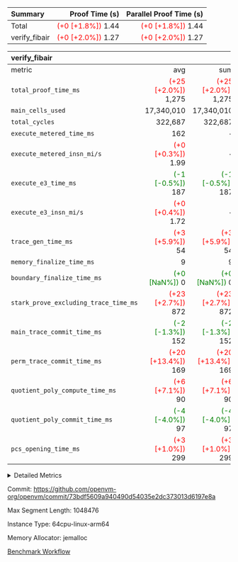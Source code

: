 | Summary | Proof Time (s) | Parallel Proof Time (s) |
|:---|---:|---:|
| Total | <span style='color: red'>(+0 [+1.8%])</span> 1.44 | <span style='color: red'>(+0 [+1.8%])</span> 1.44 |
| verify_fibair | <span style='color: red'>(+0 [+2.0%])</span> 1.27 | <span style='color: red'>(+0 [+2.0%])</span> 1.27 |


| verify_fibair |||||
|:---|---:|---:|---:|---:|
|metric|avg|sum|max|min|
| `total_proof_time_ms ` | <span style='color: red'>(+25 [+2.0%])</span> 1,275 | <span style='color: red'>(+25 [+2.0%])</span> 1,275 | <span style='color: red'>(+25 [+2.0%])</span> 1,275 | <span style='color: red'>(+25 [+2.0%])</span> 1,275 |
| `main_cells_used     ` |  17,340,010 |  17,340,010 |  17,340,010 |  17,340,010 |
| `total_cycles        ` |  322,687 |  322,687 |  322,687 |  322,687 |
| `execute_metered_time_ms` |  162 | -          | -          | -          |
| `execute_metered_insn_mi/s` | <span style='color: red'>(+0 [+0.3%])</span> 1.99 | -          | <span style='color: red'>(+0 [+0.3%])</span> 1.99 | <span style='color: red'>(+0 [+0.3%])</span> 1.99 |
| `execute_e3_time_ms  ` | <span style='color: green'>(-1 [-0.5%])</span> 187 | <span style='color: green'>(-1 [-0.5%])</span> 187 | <span style='color: green'>(-1 [-0.5%])</span> 187 | <span style='color: green'>(-1 [-0.5%])</span> 187 |
| `execute_e3_insn_mi/s` | <span style='color: red'>(+0 [+0.4%])</span> 1.72 | -          | <span style='color: red'>(+0 [+0.4%])</span> 1.72 | <span style='color: red'>(+0 [+0.4%])</span> 1.72 |
| `trace_gen_time_ms   ` | <span style='color: red'>(+3 [+5.9%])</span> 54 | <span style='color: red'>(+3 [+5.9%])</span> 54 | <span style='color: red'>(+3 [+5.9%])</span> 54 | <span style='color: red'>(+3 [+5.9%])</span> 54 |
| `memory_finalize_time_ms` |  9 |  9 |  9 |  9 |
| `boundary_finalize_time_ms` | <span style='color: green'>(+0 [NaN%])</span> 0 | <span style='color: green'>(+0 [NaN%])</span> 0 | <span style='color: green'>(+0 [NaN%])</span> 0 | <span style='color: green'>(+0 [NaN%])</span> 0 |
| `stark_prove_excluding_trace_time_ms` | <span style='color: red'>(+23 [+2.7%])</span> 872 | <span style='color: red'>(+23 [+2.7%])</span> 872 | <span style='color: red'>(+23 [+2.7%])</span> 872 | <span style='color: red'>(+23 [+2.7%])</span> 872 |
| `main_trace_commit_time_ms` | <span style='color: green'>(-2 [-1.3%])</span> 152 | <span style='color: green'>(-2 [-1.3%])</span> 152 | <span style='color: green'>(-2 [-1.3%])</span> 152 | <span style='color: green'>(-2 [-1.3%])</span> 152 |
| `perm_trace_commit_time_ms` | <span style='color: red'>(+20 [+13.4%])</span> 169 | <span style='color: red'>(+20 [+13.4%])</span> 169 | <span style='color: red'>(+20 [+13.4%])</span> 169 | <span style='color: red'>(+20 [+13.4%])</span> 169 |
| `quotient_poly_compute_time_ms` | <span style='color: red'>(+6 [+7.1%])</span> 90 | <span style='color: red'>(+6 [+7.1%])</span> 90 | <span style='color: red'>(+6 [+7.1%])</span> 90 | <span style='color: red'>(+6 [+7.1%])</span> 90 |
| `quotient_poly_commit_time_ms` | <span style='color: green'>(-4 [-4.0%])</span> 97 | <span style='color: green'>(-4 [-4.0%])</span> 97 | <span style='color: green'>(-4 [-4.0%])</span> 97 | <span style='color: green'>(-4 [-4.0%])</span> 97 |
| `pcs_opening_time_ms ` | <span style='color: red'>(+3 [+1.0%])</span> 299 | <span style='color: red'>(+3 [+1.0%])</span> 299 | <span style='color: red'>(+3 [+1.0%])</span> 299 | <span style='color: red'>(+3 [+1.0%])</span> 299 |



<details>
<summary>Detailed Metrics</summary>

|  | verify_program_compile_ms | total_cells | stark_prove_excluding_trace_time_ms | quotient_poly_compute_time_ms | quotient_poly_commit_time_ms | perm_trace_commit_time_ms | pcs_opening_time_ms | main_trace_commit_time_ms | app proof_time_ms |
| --- | --- | --- | --- | --- | --- | --- | --- | --- |
|  | 7 | 65,536 | 36 | 1 | 6 | 0 | 20 | 8 | 1,285 | 

| air_name | rows | quotient_deg | main_cols | interactions | constraints | cells |
| --- | --- | --- | --- | --- | --- | --- |
| AccessAdapterAir<2> |  | 2 |  | 5 | 12 |  | 
| AccessAdapterAir<4> |  | 2 |  | 5 | 12 |  | 
| AccessAdapterAir<8> |  | 2 |  | 5 | 12 |  | 
| FibonacciAir | 32,768 | 1 | 2 |  | 5 | 65,536 | 
| FriReducedOpeningAir |  | 2 |  | 39 | 71 |  | 
| JalRangeCheckAir |  | 2 |  | 9 | 14 |  | 
| NativePoseidon2Air<BabyBearParameters>, 1> |  | 2 |  | 136 | 572 |  | 
| PhantomAir |  | 2 |  | 3 | 5 |  | 
| ProgramAir |  | 1 |  | 1 | 4 |  | 
| VariableRangeCheckerAir |  | 1 |  | 1 | 4 |  | 
| VmAirWrapper<AluNativeAdapterAir, FieldArithmeticCoreAir> |  | 2 |  | 15 | 27 |  | 
| VmAirWrapper<BranchNativeAdapterAir, BranchEqualCoreAir<1> |  | 2 |  | 11 | 25 |  | 
| VmAirWrapper<NativeAdapterAir<2, 0>, PublicValuesCoreAir> |  | 2 |  | 11 | 29 |  | 
| VmAirWrapper<NativeLoadStoreAdapterAir<1>, NativeLoadStoreCoreAir<1> |  | 2 |  | 15 | 20 |  | 
| VmAirWrapper<NativeLoadStoreAdapterAir<4>, NativeLoadStoreCoreAir<4> |  | 2 |  | 15 | 20 |  | 
| VmAirWrapper<NativeVectorizedAdapterAir<4>, FieldExtensionCoreAir> |  | 2 |  | 15 | 27 |  | 
| VmConnectorAir |  | 2 |  | 5 | 11 |  | 
| VolatileBoundaryAir |  | 2 |  | 7 | 19 |  | 

| group | trace_gen_time_ms | total_proof_time_ms | total_cycles | total_cells | stark_prove_excluding_trace_time_ms | quotient_poly_compute_time_ms | quotient_poly_commit_time_ms | perm_trace_commit_time_ms | pcs_opening_time_ms | memory_finalize_time_ms | main_trace_commit_time_ms | main_cells_used | insns | generate_perm_trace_time_ms_time_ms | fri.log_blowup | execute_metered_time_ms | execute_metered_insn_mi/s | execute_e3_time_ms | execute_e3_insn_mi/s | boundary_finalize_time_ms |
| --- | --- | --- | --- | --- | --- | --- | --- | --- | --- | --- | --- | --- | --- | --- | --- | --- | --- | --- | --- | --- |
| verify_fibair | 54 | 1,275 | 322,687 | 62,474,410 | 872 | 90 | 97 | 169 | 299 | 9 | 152 | 17,340,010 | 322,688 | 61 | 1 | 162 | 1.99 | 187 | 1.72 | 0 | 

| group | air_name | rows | prep_cols | perm_cols | main_cols | cells |
| --- | --- | --- | --- | --- | --- | --- |
| verify_fibair | AccessAdapterAir<2> | 131,072 |  | 16 | 11 | 3,538,944 | 
| verify_fibair | AccessAdapterAir<4> | 65,536 |  | 16 | 13 | 1,900,544 | 
| verify_fibair | AccessAdapterAir<8> | 128 |  | 16 | 17 | 4,224 | 
| verify_fibair | FriReducedOpeningAir | 2,048 |  | 84 | 27 | 227,328 | 
| verify_fibair | JalRangeCheckAir | 32,768 |  | 28 | 12 | 1,310,720 | 
| verify_fibair | NativePoseidon2Air<BabyBearParameters>, 1> | 32,768 |  | 312 | 398 | 23,265,280 | 
| verify_fibair | PhantomAir | 16,384 |  | 12 | 6 | 294,912 | 
| verify_fibair | ProgramAir | 8,192 |  | 8 | 10 | 147,456 | 
| verify_fibair | VariableRangeCheckerAir | 262,144 | 2 | 8 | 1 | 2,359,296 | 
| verify_fibair | VmAirWrapper<AluNativeAdapterAir, FieldArithmeticCoreAir> | 262,144 |  | 36 | 29 | 17,039,360 | 
| verify_fibair | VmAirWrapper<BranchNativeAdapterAir, BranchEqualCoreAir<1> | 32,768 |  | 28 | 23 | 1,671,168 | 
| verify_fibair | VmAirWrapper<NativeLoadStoreAdapterAir<1>, NativeLoadStoreCoreAir<1> | 65,536 |  | 40 | 21 | 3,997,696 | 
| verify_fibair | VmAirWrapper<NativeLoadStoreAdapterAir<4>, NativeLoadStoreCoreAir<4> | 32,768 |  | 40 | 27 | 2,195,456 | 
| verify_fibair | VmAirWrapper<NativeVectorizedAdapterAir<4>, FieldExtensionCoreAir> | 32,768 |  | 36 | 38 | 2,424,832 | 
| verify_fibair | VmConnectorAir | 2 | 1 | 16 | 5 | 42 | 
| verify_fibair | VolatileBoundaryAir | 65,536 |  | 20 | 12 | 2,097,152 | 

| group | trace_height_constraint | weighted_sum | threshold |
| --- | --- | --- | --- |
| verify_fibair | 0 | 1,085,444 | 2,013,265,921 | 
| verify_fibair | 1 | 5,411,200 | 2,013,265,921 | 
| verify_fibair | 2 | 542,722 | 2,013,265,921 | 
| verify_fibair | 3 | 5,476,612 | 2,013,265,921 | 
| verify_fibair | 4 | 65,536 | 2,013,265,921 | 
| verify_fibair | 5 | 12,851,850 | 2,013,265,921 | 

| trace_height_constraint | threshold |
| --- | --- |
| 0 | 2,013,265,921 | 

</details>


Commit: https://github.com/openvm-org/openvm/commit/73bdf5609a940490d54035e2dc373013d6197e8a

Max Segment Length: 1048476

Instance Type: 64cpu-linux-arm64

Memory Allocator: jemalloc

[Benchmark Workflow](https://github.com/openvm-org/openvm/actions/runs/15928478269)
